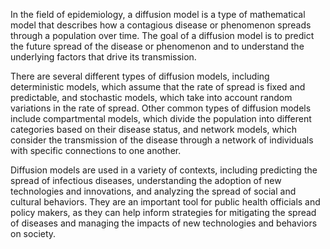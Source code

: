 In the field of epidemiology, a diffusion model is a type of mathematical model that describes how a contagious disease or phenomenon spreads through a population over time. The goal of a diffusion model is to predict the future spread of the disease or phenomenon and to understand the underlying factors that drive its transmission.

There are several different types of diffusion models, including deterministic models, which assume that the rate of spread is fixed and predictable, and stochastic models, which take into account random variations in the rate of spread. Other common types of diffusion models include compartmental models, which divide the population into different categories based on their disease status, and network models, which consider the transmission of the disease through a network of individuals with specific connections to one another.

Diffusion models are used in a variety of contexts, including predicting the spread of infectious diseases, understanding the adoption of new technologies and innovations, and analyzing the spread of social and cultural behaviors. They are an important tool for public health officials and policy makers, as they can help inform strategies for mitigating the spread of diseases and managing the impacts of new technologies and behaviors on society.


